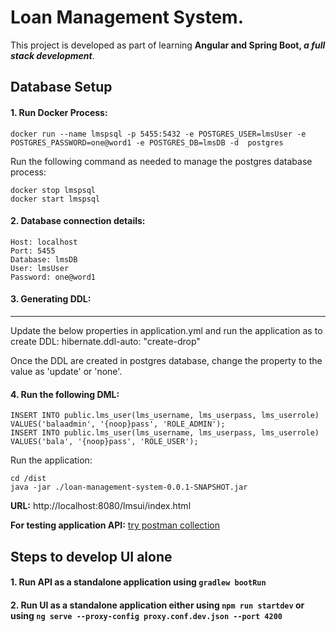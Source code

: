 # Loan Management System.
This project is developed as part of learning **Angular and Spring Boot, _a full stack development_**.

## Database Setup
#### 1.  Run Docker Process:
`docker run --name lmspsql -p 5455:5432 -e POSTGRES_USER=lmsUser -e POSTGRES_PASSWORD=one@word1 -e POSTGRES_DB=lmsDB -d  postgres`

Run the following command as needed to manage the postgres database process:
```
docker stop lmspsql 
docker start lmspsql
```

#### 2. Database connection details:
```
Host: localhost
Port: 5455
Database: lmsDB
User: lmsUser
Password: one@word1
```

#### 3. Generating DDL:
   ---------------
Update the below properties in application.yml and run the application as to create DDL:
hibernate.ddl-auto: "create-drop"

Once the DDL are created in postgres database, change the property to the value as 'update' or 'none'.

#### 4. Run the following DML:
```
INSERT INTO public.lms_user(lms_username, lms_userpass, lms_userrole) VALUES('balaadmin', '{noop}pass', 'ROLE_ADMIN');
INSERT INTO public.lms_user(lms_username, lms_userpass, lms_userrole) VALUES('bala', '{noop}pass', 'ROLE_USER');
```

Run the application:
```
cd /dist
java -jar ./loan-management-system-0.0.1-SNAPSHOT.jar
```

**URL:** http://localhost:8080/lmsui/index.html

**For testing application API:** [try postman collection](./artifacts/bootcamp.postman_collection.json)

## Steps to develop UI alone
#### 1. Run API as a standalone application using `gradlew bootRun`
#### 2. Run UI as a standalone application either using `npm run startdev` or using `ng serve --proxy-config proxy.conf.dev.json --port 4200`


